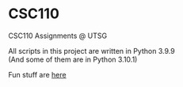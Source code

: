 # CSC110
CSC110 Assignments @ UTSG

All scripts in this project are written in Python 3.9.9  
(And some of them are in Python 3.10.1)

Fun stuff are [here](/misc)
